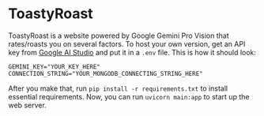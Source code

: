 # ToastyRoast

ToastyRoast is a website powered by Google Gemini Pro Vision that rates/roasts you on several factors.
To host your own version, get an API key from [Google AI Studio](https://makersuite.google.com/app/apikey) and put it in a `.env` file.
This is how it should look:
```
GEMINI_KEY="YOUR_KEY_HERE"
CONNECTION_STRING="YOUR_MONGODB_CONNECTING_STRING_HERE"
```

After you make that, run `pip install -r requirements.txt` to install essential requirements.
Now, you can run `uvicorn main:app` to start up the web server.